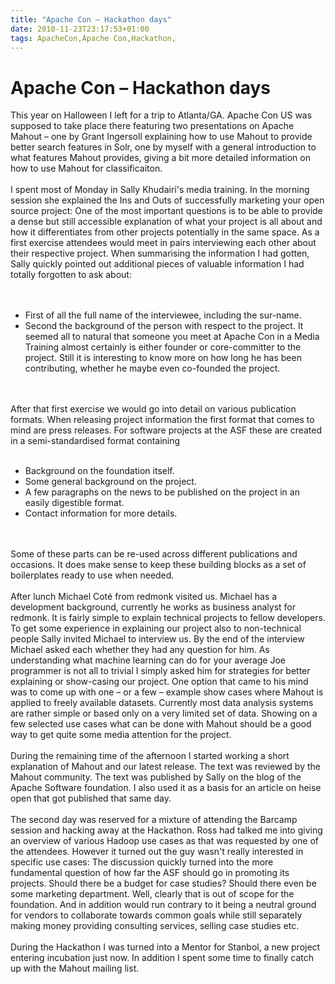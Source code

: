 ```yaml
---
title: "Apache Con – Hackathon days"
date: 2010-11-23T23:17:53+01:00
tags: ApacheCon,Apache Con,Hackathon,
---
```


# Apache Con – Hackathon days


This year on Halloween I left for a trip to Atlanta/GA. Apache Con US was supposed to take place there featuring two 
presentations on Apache Mahout – one by Grant Ingersoll explaining how to use Mahout to provide better search features 
in Solr, one by myself with a general introduction to what features Mahout provides, giving a bit more detailed 
information on how to use Mahout for classificaiton.<br><br>I spent most of Monday in Sally Khudairi's media training. 
In the morning session she explained the  Ins and Outs of successfully marketing your open source project: One of the 
most important questions is to be able to provide a dense but still accessible explanation of what your project is all 
about and how it differentiates from other projects potentially in the same space. As a first exercise attendees would 
meet in pairs interviewing each other about their respective project. When summarising the information I had gotten, 
Sally quickly pointed out additional pieces of valuable information I had totally forgotten to ask about: 
<br><br><ul><br><li>First of all the full name of the interviewee, including the sur-name. <br><li>Second the 
background of the person with respect to the project. It seemed all to natural that someone you meet at Apache Con in a 
Media Training almost certainly is either founder or core-committer to the project. Still it is interesting to know 
more on how long he has been contributing, whether he maybe even co-founded the project.<br></ul><br><br>After that 
first exercise we would go into detail on various publication formats. When releasing project information the first 
format that comes to mind are press releases. For software projects at the ASF these are created in a semi-standardised 
format containing<br><ul><br><li>Background on the foundation itself.<br><li>Some general background on the 
project.<br><li>A few paragraphs on the news to be published on the project in an easily digestible 
format.<br><li>Contact information for more details.<br></ul><br><br>Some of these parts can be re-used across 
different publications and occasions. It does make sense to keep these building blocks as a set of boilerplates ready 
to use when needed.<br><br>After lunch Michael Coté from redmonk visited us. Michael has a development background, 
currently he works as business analyst for redmonk. It is fairly simple to explain technical projects to fellow 
developers. To get some experience in explaining our project also to non-technical people Sally invited Michael to 
interview us. By the end of the interview Michael asked each whether they had any question for him. As understanding 
what machine learning can do for your average Joe programmer is not all to trivial I simply asked him for strategies 
for better explaining or show-casing our project. One option that came to his mind was to come up with one – or a few – 
example show cases where Mahout is applied to freely available datasets. Currently most data analysis systems are 
rather simple or based only on a very limited set of data. Showing on a few selected use cases what can be done with 
Mahout should be a good way to get quite some media attention for the project.<br><br>During the remaining time of the 
afternoon I started working a short explanation of Mahout and our latest release. The text was reviewed by the Mahout 
community. The text was published by Sally on the blog of the Apache Software foundation. I also used it as a basis for 
an article on heise open that got published that same day.<br><br>The second day was reserved for a mixture of 
attending the Barcamp session and hacking away at the Hackathon. Ross had talked me into giving an overview of various 
Hadoop use cases as that was requested by one of the attendees. However it turned out the guy wasn't really interested 
in specific use cases: The discussion quickly turned into the more fundamental question of how far the ASF should go in 
promoting its projects. Should there be a budget for case studies? Should there even be some marketing department. 
Well, clearly that is out of scope for the foundation. And in addition would run contrary to it being a neutral ground 
for vendors to collaborate towards common goals while still separately making money providing consulting services, 
selling case studies etc.<br><br>During the Hackathon I was turned into a Mentor for Stanbol, a new project entering 
incubation just now. In addition I spent some time to finally catch up with the Mahout mailing list.
